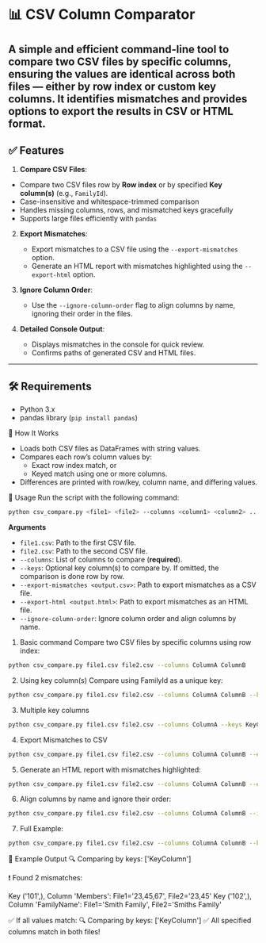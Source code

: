 # 📊 CSV Column Comparator

A simple and efficient **command-line tool** to compare two CSV files by specific columns, ensuring the values are identical across both files — either by row index or custom key columns. It identifies mismatches and provides options to export the results in CSV or HTML format.
---

## ✅ Features

1. **Compare CSV Files**:
  - Compare two CSV files row by **Row index** or by specified  **Key column(s)** (e.g., `FamilyId`).
  - Case-insensitive and whitespace-trimmed comparison
  - Handles missing columns, rows, and mismatched keys gracefully
  - Supports large files efficiently with `pandas`

2. **Export Mismatches**:
   - Export mismatches to a CSV file using the `--export-mismatches` option.
   - Generate an HTML report with mismatches highlighted using the `--export-html` option.

3. **Ignore Column Order**:
   - Use the `--ignore-column-order` flag to align columns by name, ignoring their order in the files.

4. **Detailed Console Output**:
   - Displays mismatches in the console for quick review.
   - Confirms paths of generated CSV and HTML files.
---

## 🛠 Requirements
- Python 3.x
- pandas library (`pip install pandas`)

🔧 How It Works
- Loads both CSV files as DataFrames with string values.
- Compares each row’s column values by:
  - Exact row index match, or
  - Keyed match using one or more columns.
- Differences are printed with row/key, column name, and differing values.

🚀 Usage
Run the script with the following command:
```bash
python csv_compare.py <file1> <file2> --columns <column1> <column2> ... [options]
```

**Arguments**
- `file1.csv`: Path to the first CSV file.  
- `file2.csv`: Path to the second CSV file.  
- `--columns`: List of columns to compare (**required**).  
- `--keys`: Optional key column(s) to compare by. If omitted, the comparison is done row by row.  
- `--export-mismatches <output.csv>`: Path to export mismatches as a CSV file.  
- `--export-html <output.html>`: Path to export mismatches as an HTML file.  
- `--ignore-column-order`: Ignore column order and align columns by name.

1. Basic command
Compare two CSV files by specific columns using row index:
```bash
python csv_compare.py file1.csv file2.csv --columns ColumnA ColumnB
```
2. Using key column(s)
Compare using FamilyId as a unique key:
```bash
python csv_compare.py file1.csv file2.csv --columns ColumnA ColumnB --keys KeyColumn
```
3. Multiple key columns
```bash
python csv_compare.py file1.csv file2.csv --columns ColumnA --keys KeyColumn1 KeyColumn2
```
4. Export Mismatches to CSV
```bash
python csv_compare.py file1.csv file2.csv --columns ColumnA ColumnB --export-mismatches mismatches.csv
```
5. Generate an HTML report with mismatches highlighted:
```bash
python csv_compare.py file1.csv file2.csv --columns ColumnA ColumnB --export-html mismatches.html
```
6. Align columns by name and ignore their order:
```bash
python csv_compare.py file1.csv file2.csv --columns ColumnA ColumnB --ignore-column-order
```
7. Full Example:
```bash
python csv_compare.py file1.csv file2.csv --columns ColumnA ColumnB --keys KeyColumn --export-mismatches mismatches.csv --export-html mismatches.html --ignore-column-order
```

📄 Example Output
🔍 Comparing by keys: ['KeyColumn']

❗ Found 2 mismatches:

Key ('101',), Column 'Members': File1='23,45,67', File2='23,45'
Key ('102',), Column 'FamilyName': File1='Smith Family', File2='Smiths Family'

✅ If all values match:
🔍 Comparing by keys: ['KeyColumn']
✅ All specified columns match in both files!
